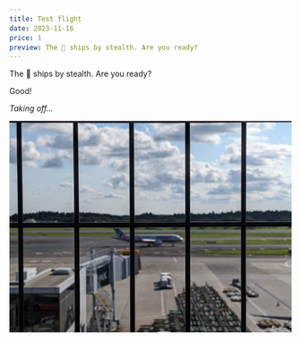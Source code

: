 ```yaml
---
title: Test flight
date: 2023-11-16
price: 1
preview: The 🥷 ships by stealth. Are you ready?
---
```


The 🥷 ships by stealth. Are you ready?

<hr id="l402" hidden>
Good!

<p style="font-style: italic;">Taking off...</p>

![test flight](./test_flight.jpg)
